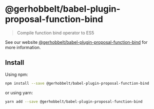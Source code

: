 # @gerhobbelt/babel-plugin-proposal-function-bind

> Compile function bind operator to ES5

See our website [@gerhobbelt/babel-plugin-proposal-function-bind](https://babeljs.io/docs/en/next/babel-plugin-proposal-function-bind.html) for more information.

## Install

Using npm:

```sh
npm install --save @gerhobbelt/babel-plugin-proposal-function-bind
```

or using yarn:

```sh
yarn add --save @gerhobbelt/babel-plugin-proposal-function-bind
```

